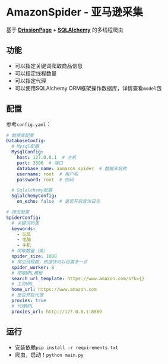 # AmazonSpider - 亚马逊采集

基于 **[DrissionPage](https://gitee.com/g1879/DrissionPage) + [SQLAlchemy](https://www.sqlalchemy.org/)** 的多线程爬虫

## 功能

- 可以指定关键词爬取商品信息
- 可以指定线程数量
- 可以指定代理
- 可以使用SQLAlchemy ORM框架操作数据库，详情查看`model`包

## 配置

参考`config.yaml`：

```yaml
# 数据库配置
DatabaseConfig:
  # Mysql配置
  MysqlConfig:
    host: 127.0.0.1  # 主机
    port: 3306  # 端口
    database_name: aamazon_spider  # 数据库名称
    username: root  # 用户名
    password: root  # 密码

  # Sqlalchemy配置
  SqlalchemyConfig:
    on_echo: false  # 是否开启查询日志

# 爬虫配置
SpiderConfig:
  # 关键词列表
  keywords:
    - 玩具
    - 电脑
    - 手机
  # 爬取数量（条）
  spider_size: 1000
  # 爬虫线程数，网速快可以设置多一点
  spider_worker: 8
  # 爬取URL模板
  search_url_template: https://www.amazon.com/s?k={}
  # 主页URL
  home_url: https://www.amazon.com
  # 是否开启代理
  proxies: true
  # 代理URL
  proxies_url: http://127.0.0.1:8889
```

## 运行

- 安装依赖`pip install -r requirements.txt`
- 爬虫，启动！`python main.py`